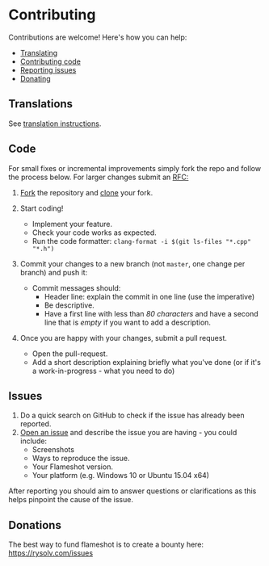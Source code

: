 # Contributing

Contributions are welcome! Here's how you can help:

- [Translating](#translations)
- [Contributing code](#code)
- [Reporting issues](#issues)
- [Donating](#donations)

## Translations

See [translation instructions](https://github.com/flameshot-org/translation-instruction).

## Code

For small fixes or incremental improvements simply fork the repo and follow the process below. For larger changes submit an [RFC:](RFC.md)
1. [Fork](https://help.github.com/articles/fork-a-repo/) the repository and [clone](https://help.github.com/articles/cloning-a-repository/) your fork.

2. Start coding!
    - Implement your feature.
    - Check your code works as expected.
    - Run the code formatter: `clang-format -i $(git ls-files "*.cpp" "*.h")`

3. Commit your changes to a new branch (not `master`, one change per branch) and push it:
    - Commit messages should:
        - Header line: explain the commit in one line (use the imperative)
        - Be descriptive.
        - Have a first line with less than *80 characters* and have a second line that is *empty* if you want to add a description.

4. Once you are happy with your changes, submit a pull request.
     - Open the pull-request.
     - Add a short description explaining briefly what you've done (or if it's a work-in-progress - what you need to do)

## Issues

1. Do a quick search on GitHub to check if the issue has already been reported.
2. [Open an issue](https://github.com/flameshot-org/flameshot/issues/new) and describe the issue you are having - you could include:
     - Screenshots
     - Ways to reproduce the issue.
     - Your Flameshot version.
     - Your platform (e.g. Windows 10 or Ubuntu 15.04 x64)

After reporting you should aim to answer questions or clarifications as this helps pinpoint the cause of the issue.

## Donations

The best way to fund flameshot is to create a bounty here: https://rysolv.com/issues
